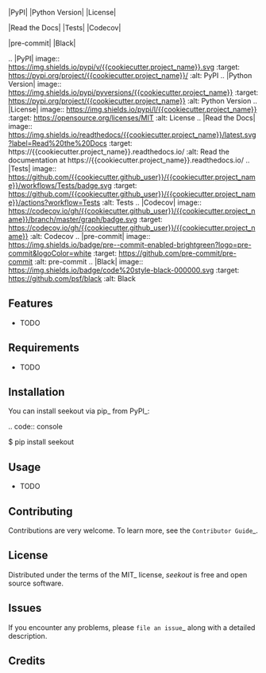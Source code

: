
|PyPI| |Python Version| |License|

|Read the Docs| |Tests| |Codecov|

|pre-commit| |Black|

.. |PyPI| image:: https://img.shields.io/pypi/v/{{cookiecutter.project_name}}.svg
   :target: https://pypi.org/project/{{cookiecutter.project_name}}/
   :alt: PyPI
.. |Python Version| image:: https://img.shields.io/pypi/pyversions/{{cookiecutter.project_name}}
   :target: https://pypi.org/project/{{cookiecutter.project_name}}
   :alt: Python Version
.. |License| image:: https://img.shields.io/pypi/l/{{cookiecutter.project_name}}
   :target: https://opensource.org/licenses/MIT
   :alt: License
.. |Read the Docs| image:: https://img.shields.io/readthedocs/{{cookiecutter.project_name}}/latest.svg?label=Read%20the%20Docs
   :target: https://{{cookiecutter.project_name}}.readthedocs.io/
   :alt: Read the documentation at https://{{cookiecutter.project_name}}.readthedocs.io/
.. |Tests| image:: https://github.com/{{cookiecutter.github_user}}/{{cookiecutter.project_name}}/workflows/Tests/badge.svg
   :target: https://github.com/{{cookiecutter.github_user}}/{{cookiecutter.project_name}}/actions?workflow=Tests
   :alt: Tests
.. |Codecov| image:: https://codecov.io/gh/{{cookiecutter.github_user}}/{{cookiecutter.project_name}}/branch/master/graph/badge.svg
   :target: https://codecov.io/gh/{{cookiecutter.github_user}}/{{cookiecutter.project_name}}
   :alt: Codecov
.. |pre-commit| image:: https://img.shields.io/badge/pre--commit-enabled-brightgreen?logo=pre-commit&logoColor=white
   :target: https://github.com/pre-commit/pre-commit
   :alt: pre-commit
.. |Black| image:: https://img.shields.io/badge/code%20style-black-000000.svg
   :target: https://github.com/psf/black
   :alt: Black


Features
--------

* TODO


Requirements
------------

* TODO


Installation
------------

You can install seekout via pip_ from PyPI_:

.. code:: console

   $ pip install seekout


Usage
-----

* TODO


Contributing
------------

Contributions are very welcome.
To learn more, see the `Contributor Guide`_.


License
-------

Distributed under the terms of the MIT_ license,
*seekout* is free and open source software.


Issues
------

If you encounter any problems,
please `file an issue`_ along with a detailed description.


Credits
-------

